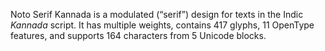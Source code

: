 Noto Serif Kannada is a modulated (“serif”) design for texts in the Indic _Kannada_ script. It has multiple weights, contains 417 glyphs, 11 OpenType features, and supports 164 characters from 5 Unicode blocks.
